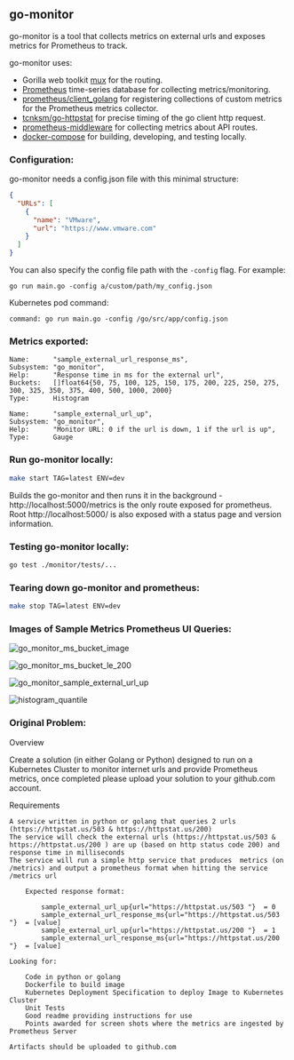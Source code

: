 ## go-monitor

go-monitor is a tool that collects metrics on external urls and exposes metrics for Prometheus to track.

go-monitor uses:
* Gorilla web toolkit [mux](http://www.gorillatoolkit.org/pkg/mux) for the routing.
* [Prometheus](https://prometheus.io/) time-series database for collecting metrics/monitoring.
* [prometheus/client_golang](https://github.com/prometheus/client_golang) for registering collections of custom metrics for the Prometheus metrics collector.
* [tcnksm/go-httpstat](https://github.com/tcnksm/go-httpstat) for precise timing of the go client http request.
* [prometheus-middleware](https://github.com/albertogviana/prometheus-middleware) for collecting metrics about API routes.
* [docker-compose](https://github.com/docker/compose) for building, developing, and testing locally.

### Configuration:

go-monitor needs a config.json file with this minimal structure:

```json
{
  "URLs": [
    {
      "name": "VMware",
      "url": "https://www.vmware.com"
    }
  ]
}
```

You can also specify the config file path with the `-config` flag. For example:

```
go run main.go -config a/custom/path/my_config.json
```

Kubernetes pod command:
```
command: go run main.go -config /go/src/app/config.json
```

### Metrics exported:

```
Name:      "sample_external_url_response_ms",
Subsystem: "go_monitor",
Help:      "Response time in ms for the external url",
Buckets:   []float64{50, 75, 100, 125, 150, 175, 200, 225, 250, 275, 300, 325, 350, 375, 400, 500, 1000, 2000}
Type:      Histogram

Name:      "sample_external_url_up",
Subsystem: "go_monitor",
Help:      "Monitor URL: 0 if the url is down, 1 if the url is up",
Type:      Gauge
```

### Run go-monitor locally:

```bash
make start TAG=latest ENV=dev
```

Builds the go-monitor and then runs it in the background - http://localhost:5000/metrics is the only route exposed for prometheus.
Root http://localhost:5000/ is also exposed with a status page and version information.

### Testing go-monitor locally:

```bash
go test ./monitor/tests/...
```

### Tearing down go-monitor and prometheus:

```bash
make stop TAG=latest ENV=dev
```

### Images of Sample Metrics Prometheus UI Queries:

![go_monitor_ms_bucket_image](../master/docs/images/go_monitor_ms_bucket_image.png?raw=true)

![go_monitor_ms_bucket_le_200](../master/docs/images/go_monitor_ms_bucket_le_200.png?raw=true)

![go_monitor_sample_external_url_up](../master/docs/images/go_monitor_sample_external_url_up.png?raw=true)

![histogram_quantile](../master/docs/images/histogram_quantile.png?raw=true)

### Original Problem:

Overview

Create a solution (in either Golang or Python) designed to run on a Kubernetes Cluster to monitor internet urls and provide Prometheus metrics, once completed please upload your solution to your github.com account.

Requirements

    A service written in python or golang that queries 2 urls (https://httpstat.us/503 & https://httpstat.us/200)
    The service will check the external urls (https://httpstat.us/503 & https://httpstat.us/200 ) are up (based on http status code 200) and response time in milliseconds
    The service will run a simple http service that produces  metrics (on /metrics) and output a prometheus format when hitting the service /metrics url

        Expected response format:

            sample_external_url_up{url="https://httpstat.us/503 "}  = 0
            sample_external_url_response_ms{url="https://httpstat.us/503 "}  = [value]
            sample_external_url_up{url="https://httpstat.us/200 "}  = 1
            sample_external_url_response_ms{url="https://httpstat.us/200 "}  = [value]

    Looking for:

        Code in python or golang
        Dockerfile to build image
        Kubernetes Deployment Specification to deploy Image to Kubernetes Cluster
        Unit Tests
        Good readme providing instructions for use
        Points awarded for screen shots where the metrics are ingested by Prometheus Server

    Artifacts should be uploaded to github.com
